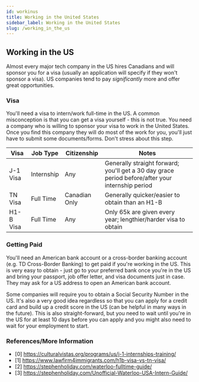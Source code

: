 ```yaml
---
id: workinus
title: Working in the United States
sidebar_label: Working in the United States
slug: /working_in_the_us
---
```


## Working in the US

Almost every major tech company in the US hires Canadians and will sponsor you for a visa (usually an application will specify if they won't sponsor a visa). US companies tend to pay _significantly_ more and offer great opportunities. 

### Visa
You'll need a visa to intern/work full-time in the US. A common misconception is that you can get a visa yourself - this is not true. You need a company who is willing to sponsor your visa to work in the United States. Once you find this company they will do most of the work for you, you'll just have to submit some documents/forms. Don't stress about this step.

| Visa      | Job Type   | Citizenship   | Notes                                                                                            |
| --------- | ---------- | ------------- | ------------------------------------------------------------------------------------------------ |
| J-1 Visa  | Internship | Any           | Generally straight forward; you'll get a 30 day grace period before/after your internship period | 
| TN Visa   | Full Time  | Canadian Only | Generally quicker/easier to obtain than an H1-B                                                  |
| H1-B Visa | Full Time  | Any           | Only 65k are given every year; lengthier/harder visa to obtain                                   |


### Getting Paid

You'll need an American bank account or a cross-border banking account (e.g. TD Cross-Border Banking) to get paid if you're working in the US. This is very easy to obtain - just go to your preferred bank once you're in the US and bring your passport, job offer letter, and visa documents just in case. They may ask for a US address to open an American bank account. 

Some companies will require you to obtain a Social Security Number in the US. It's also a very good idea regardless so that you can apply for a credit card and build up a credit score in the US (can be helpful in many ways in the future). This is also straight-forward, but you need to wait until you're in the US for at least 10 days before you can apply and you might also need to wait for your employment to start.

### References/More Information
- [0] https://culturalvistas.org/programs/us/j-1-internships-training/ 
- [1] https://www.lawfirm4immigrants.com/h1b-visa-vs-tn-visa/ 
- [2] https://stephenholiday.com/waterloo-fulltime-guide/
- [3] https://stephenholiday.com/Unofficial-Waterloo-USA-Intern-Guide/
